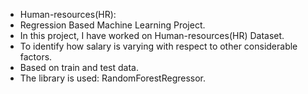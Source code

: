 * Human-resources(HR):
* Regression Based Machine Learning Project. 
* In this project, I have worked on Human-resources(HR) Dataset.
* To identify how salary is varying with respect to other considerable factors.
* Based on train and test data.
* The library is used: RandomForestRegressor.

